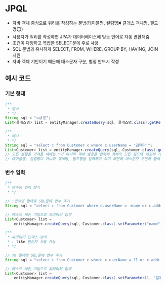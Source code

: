 # JPQL

- 자바 객체 중심으로 쿼리를 작성하는 문법(테이블명, 컬럼명❌ 클래스 객체명, 필드명⭕)
- 사용자가 쿼리를 작성하면 JPA가 데이터베이스에 맞는 언어로 자동 변환해줌
- 조건이 다양하고 복잡한 SELECT문에 주로 사용
- SQL 문법과 유사하게 SELECT, FROM, WHERE, GROUP BY, HAVING, JOIN 지원
- 자바 객체 기반이기 때문에 대소문자 구분, 별칭 반드시 작성

## 예시 코드

### 기본 형태

```java
/**
 * 형식
 * */
String sql = "sql문";
List<클래스명> list = entityManager.createQuery(sql, 클래스명.class).getResultList();

/**
 * 예시
 * */
String sql = "select c from Customer c where c.userName = '김유다'";
List<Customer> list = entityManager.createQuery(sql, Customer.class).getResultList();
// 모든 컬럼을 가져올 때에는 *이 아니라 객체 별칭을 입력해 객체의 모든 필드에 매핑해 가져옴
// 테이블명, 컬럼명이 아니라 객체명, 필드명을 입력해야 하기 때문에 대소문자 구분해 입력
```

### 변수 입력

```java
/**
 * 변수명 입력 방식
 * */

// :변수명 형태로 SQL문에 변수 추가
String sql = "select c from Customer where c.userName = :name or c.addr = :addr";

// 메소드 체인 기법으로 파라미터 입력
List<Customer> list =
	entityManager.createQuery(sql, Customer.class).setParameter("name", "김유다").setParameter("addr", "센트럴파크").getResultList();
```

```java
/**
 * 파라미터 인덱스 방식
 * : like 연산자 사용 가능
 * */

// ?n 형태로 SQL문에 변수 추가
String sql = "select c from Customer c where c.userName = ?1 or c.addr like '%' || ?2 || '%'";

// 메소드 체인 기법으로 파라미터 입력
List<Customer> list =
	entityManager.createQuery(sql, Customer.class).setParameter(1, "김유다").setParameter(2, "센트럴파크").getResultList();
```